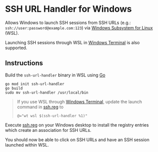 # SSH URL Handler for Windows

Allows Windows to launch SSH sessions from SSH URLs (e.g.: `ssh://user:password@example.com:123`) via [Windows Subsystem for Linux](https://docs.microsoft.com/en-us/windows/wsl/about) (WSL).

Launching SSH sessions through WSL in [Windows Terminal](https://github.com/microsoft/terminal) is also supported.

## Instructions

Build the `ssh-url-handler` binary in WSL using [Go](https://golang.org/)
```
go mod init ssh-url-handler
go build
sudo mv ssh-url-handler /usr/local/bin
```

> If you use WSL through [Windows Terminal](https://github.com/microsoft/terminal), update the launch command in [ssh.reg](./ssh.reg) to
>
> `@="wt wsl $(ssh-url-handler %1)"`

Execute [ssh.reg](./ssh.reg) on your Windows desktop to install the registry entries which create an association for SSH URLs.

You should now be able to click on SSH URLs and have an SSH session launched within WSL.

